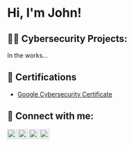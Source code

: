 <h1>Hi, I'm John!

<h2>👨‍💻 Cybersecurity Projects:</h2>

In the works...

<h2>📃 Certifications</h2>

- [Google Cybersecurity Certificate](https://coursera.org/share/9b7718c31d66df5e150a23af98866231)

<h2> 🤳 Connect with me:</h2>

[<img align="left" alt="Joshadakor | YouTube" width="22px" src="https://cdn.jsdelivr.net/npm/simple-icons@v3/icons/youtube.svg" />][youtube]
[<img align="left" alt="JoshMadakor | Twitter" width="22px" src="https://cdn.jsdelivr.net/npm/simple-icons@v3/icons/twitter.svg" />][twitter]
[<img align="left" alt="JoshMadakor | LinkedIn" width="22px" src="https://cdn.jsdelivr.net/npm/simple-icons@v3/icons/linkedin.svg" />][linkedin]
[<img align="left" alt="JoshMadakor | Instagram" width="22px" src="https://cdn.jsdelivr.net/npm/simple-icons@v3/icons/instagram.svg" />][instagram]

[twitter]: https://twitter.com/joshmadakor
[youtube]: https://www.youtube.com/@Johnny856_
[instagram]: https://www.instagram.com/johnny856_/
[linkedin]: https://www.linkedin.com/in/john-martinez-0465b229b/

<!--
Here are some ideas to get you started:

- 🔭 I’m currently working on ...
- 🌱 I’m currently learning ...
- 👯 I’m looking to collaborate on ...
- 🤔 I’m looking for help with ...
- 💬 Ask me about ...
- 📫 How to reach me: ...
- 😄 Pronouns: ...
- ⚡ Fun fact: ...
-->
